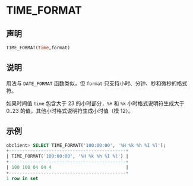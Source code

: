 # TIME_FORMAT

## 声明

```sql
TIME_FORMAT(time,format)
```

## 说明

用法与 `DATE_FORMAT` 函数类似，但 `format` 只支持小时、分钟、秒和微秒的格式符。

如果时间值 `time` 包含大于 23 的小时部分，`%H` 和 `%k` 小时格式说明符生成大于 0..23 的值，其他小时格式说明符生成小时值（模 12）。

## 示例

```sql
obclient> SELECT TIME_FORMAT('100:00:00', '%H %k %h %I %l');
+--------------------------------------------+
| TIME_FORMAT('100:00:00', '%H %k %h %I %l') |
+--------------------------------------------+
| 100 100 04 04 4                            |
+--------------------------------------------+
1 row in set
```
